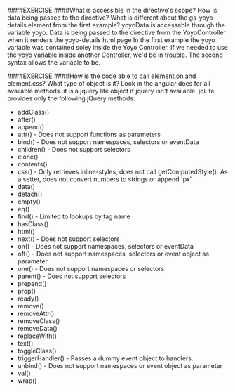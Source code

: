 ####EXERCISE
####What is accessible in the directive's scope? How is data being passed to the directive? What is different about the gs-yoyo-details element from the first example?
yoyoData is accessable through the variable yoyo. Data is being passed to the directive from the YoyoController when it renders the yoyo-details html page
In the first example the yoyo variable was contained soley inside the Yoyo Controller. If we needed to use the yoyo variable inside another Controller, we'd be in trouble. The second syntax allows the variable to be.


####EXERCISE
####How is the code able to call element.on and element.css? What type of object is it? Look in the angular docs for all available methods.
it is a jquery lite object if jquery isn't available. 
jqLite provides only the following jQuery methods:

* addClass()
* after()
* append()
* attr() - Does not support functions as parameters
* bind() - Does not support namespaces, selectors or eventData
* children() - Does not support selectors
* clone()
* contents()
* css() - Only retrieves inline-styles, does not call getComputedStyle(). As a setter, does not convert numbers to strings or append 'px'.
* data()
* detach()
* empty()
* eq()
* find() - Limited to lookups by tag name
* hasClass()
* html()
* next() - Does not support selectors
* on() - Does not support namespaces, selectors or eventData
* off() - Does not support namespaces, selectors or event object as parameter
* one() - Does not support namespaces or selectors
* parent() - Does not support selectors
* prepend()
* prop()
* ready()
* remove()
* removeAttr()
* removeClass()
* removeData()
* replaceWith()
* text()
* toggleClass()
* triggerHandler() - Passes a dummy event object to handlers.
* unbind() - Does not support namespaces or event object as parameter
* val()
* wrap()